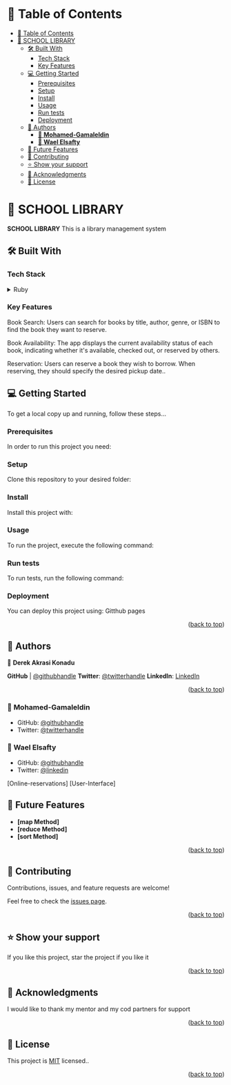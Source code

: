 
# 📗 Table of Contents

- [📗 Table of Contents](#-table-of-contents)
- [📖 SCHOOL LIBRARY ](#-school-library-)
  - [🛠 Built With ](#-built-with-)
    - [Tech Stack ](#tech-stack-)
    - [Key Features ](#key-features-)
  - [💻 Getting Started ](#-getting-started-)
    - [Prerequisites](#prerequisites)
    - [Setup](#setup)
    - [Install](#install)
    - [Usage](#usage)
    - [Run tests](#run-tests)
    - [Deployment](#deployment)
  - [👥 Authors ](#-authors-)
    - [👤 **Mohamed-Gamaleldin**](#-mohamed-gamaleldin)
    - [👤 **Wael Elsafty**](#-wael-elsafty)
  - [🔭 Future Features ](#-future-features-)
  - [🤝 Contributing ](#-contributing-)
  - [⭐️ Show your support ](#️-show-your-support-)
  - [🙏 Acknowledgments ](#-acknowledgments-)
  - [📝 License ](#-license-)

<a name="readme-top"></a>



# 📖 SCHOOL LIBRARY <a name="about-project"></a>


**SCHOOL LIBRARY**
This is a library management system


## 🛠 Built With <a name="built-with"></a>

### Tech Stack <a name="tech-stack"></a>

<details>
<summary>Ruby</summary>
  <ul>
    <li><a href="https://www.ruby-lang.org/en/">Ruby</a></li>
  </ul>
</details>

<!-- Features -->

### Key Features <a name="key-features"></a>
 Book Search: Users can search for books by title, author, genre, or ISBN to find the book they want to reserve.

Book Availability: The app displays the current availability status of each book, indicating whether it's available, checked out, or reserved by others.

Reservation: Users can reserve a book they wish to borrow. When reserving, they should specify the desired pickup date..

<!-- GETTING STARTED.. -->

## 💻 Getting Started <a name="getting-started"></a>

To get a local copy up and running, follow these steps...

### Prerequisites

In order to run this project you need:

<!--
Example command:

```sh
 gem install ruby
```
 -->

### Setup

Clone this repository to your desired folder:

<!--
Example commands:

```sh
  cd my-folder
  git clone git@github.com:obibaadoma/school_library.git
```
--->

### Install

Install this project with:

<!--
Example command:

```sh
  cd school_library
  gem install
```
--->

### Usage

To run the project, execute the following command:

<!--
Example command:

```sh
  ruby server
```
--->

### Run tests

To run tests, run the following command:

<!--
Example command:

```sh
  bin/ruby test test/models/article_test.rb
```
--->

### Deployment

You can deploy this project using: Gitthub pages

<!--
Example:

```sh

```
 -->

<p align="right">(<a href="#readme-top">back to top</a>)</p>

## 👥 Authors <a name="authors"></a>

👤 **Derek Akrasi Konadu**

 **GitHub**  | [@githubhandle](https://github.com/obibaadoma)
**Twitter**: [@twitterhandle](https://twitter.com/obibakwekuadoma)
**LinkedIn**: [LinkedIn](https://linkedin.com/in/derek-akrasi-konadu)
<p align="right">(<a href="#readme-top">back to top</a>)</p>

### 👤 **Mohamed-Gamaleldin**

- GitHub: [@githubhandle](https://github.com/mohamedgamaleldin999999)
- Twitter: [@twitterhandle](https://twitter.com/Mohamme43086002)

### 👤 **Wael Elsafty**

- GitHub: [@githubhandle](https://github.com/waelelsafty07)
- Twitter: [@linkedin](https://linkedin.com/in/waelelsafty07)

<!-- FUTURE FEATURES -->
 [Online-reservations]
 [User-Interface]

## 🔭 Future Features <a name="future-features"></a>

- **[map Method]**
- **[reduce Method]**
- **[sort Method]**

<p align="right">(<a href="#readme-top">back to top</a>)</p>

<!-- CONTRIBUTING -->

## 🤝 Contributing <a name="contributing"></a>

Contributions, issues, and feature requests are welcome!

Feel free to check the [issues page](../../issues/).

<p align="right">(<a href="#readme-top">back to top</a>)</p>

<!-- SUPPORT -->

## ⭐️ Show your support <a name="support"></a>

If you like this project, star the project if you like it

<p align="right">(<a href="#readme-top">back to top</a>)</p>

<!-- ACKNOWLEDGEMENTS -->

## 🙏 Acknowledgments <a name="acknowledgements"></a>

I would like to thank my mentor and my cod partners for support

<p align="right">(<a href="#readme-top">back to top</a>)</p>

<!-- LICENSE. -->

## 📝 License <a name="license"></a>

This project is [MIT](./LICENSE) licensed..

<p align="right">(<a href="#readme-top">back to top</a>)</p>